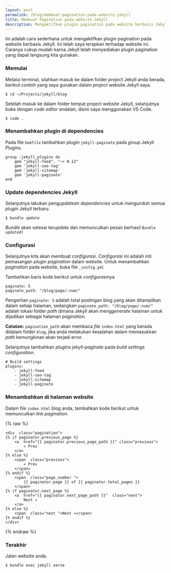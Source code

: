 ```yaml
---
layout: post
permalink: /blog/membuat-pagination-pada-website-jekyll
title: Membuat Pagination pada website Jekyll
description: Mengaktifkan plugin pagination pada website berbasis Jekyll
---
```


Ini adalah cara sederhana untuk mengaktifkan plugin pagination pada website berbasis Jekyll. Ini telah saya terapkan terhadap website ini. Caranya cukup mudah karna Jekyll telah menyediakan plugin pagination yang dapat langsung kita gunakan.

### Memulai

Melalui terminal, silahkan masuk ke dalam folder *project* Jekyll anda berada, berikut contoh yang saya gunakan dalam *project* website Jekyll saya.

```
$ cd ~/Projects/jekyll/blog
```

Setelah masuk ke dalam folder tempat project website Jekyll, selanjutnya buka dengan *code editor* andalan, disini saya menggunakan VS Code.

```
$ code .
```

### Menambahkan plugin di dependencies

Pada file `Gemfile` tambahkan *plugin* `jekyll-paginate` pada *group* Jekyll Plugins.

```
group :jekyll_plugins do
	gem "jekyll-feed", "~> 0.12"
	gem 'jekyll-seo-tag'
	gem 'jekyll-sitemap'
	gem 'jekyll-paginate'
end
```

### Update dependencies Jekyll

Selanjutnya lakukan peng*updatean* *dependencies* untuk mengunduh semua *plugin* Jekyll terbaru.

```
$ bundle update
```
*Bundle* akan selesai ter*update* dan memunculkan pesan berhasil `Bundle updated!`

### Configurasi

Selanjutnya kita akan membuat *configurasi*. *Configurasi* ini adalah inti pemasangan *plugin pagination* dalam website. Untuk menambahkan *pagination* pada website, buka file `_config.yml`

Tambahkan baris kode berikut untuk *configurasi*nya

```
paginate: 5
paginate_path: "/blog/page/:num/"
```
Pengertian `paginate: 5`  adalah total postingan blog yang akan ditampilkan dalam setiap halaman, sedangkan `paginate_path: "/blog/page/:num/"` adalah lokasi folder *path* dimana Jekyll akan meng*generate* halaman untuk dijadikan sebagai halaman *pagination*.

**Catatan:** `pagination_path` akan membaca *file* `index.html` yang berada didalam folder `blog`, jika anda melakukan kesalahan dalam memasukkan *path* kemungkinan akan terjadi error.

Selanjutnya tambahkan *plugins* *jekyll-paginate* pada *build settings configuration*.

```
# Build settings
plugins:
	- jekyll-feed
	- jekyll-seo-tag
	- jekyll-sitemap
	- jekyll-paginate
```

### Menambahkan di halaman website

Dalam file `index.html` blog anda, tambahkan kode berikut untuk memunculkan *link pagination*.

{% raw %}
```
<div  class="pagination">
{% if paginator.previous_page %}
	<a  href="{{ paginator.previous_page_path }}" class="previous">
		« Prev
	</a>
{% else %}
	<span  class="previous">
		« Prev
	</span>
{% endif %}
	<span  class="page_number ">
		{{ paginator.page }} of {{ paginator.total_pages }}
	</span>
{% if paginator.next_page %}
	<a  href="{{ paginator.next_page_path }}"  class="next">
		Next »
	</a>
{% else %}
	<span  class="next ">Next »</span>
{% endif %}
</div>
```
{% endraw %}

### Terakhir

Jalan website anda.

```
$ bundle exec jekyll serve
```